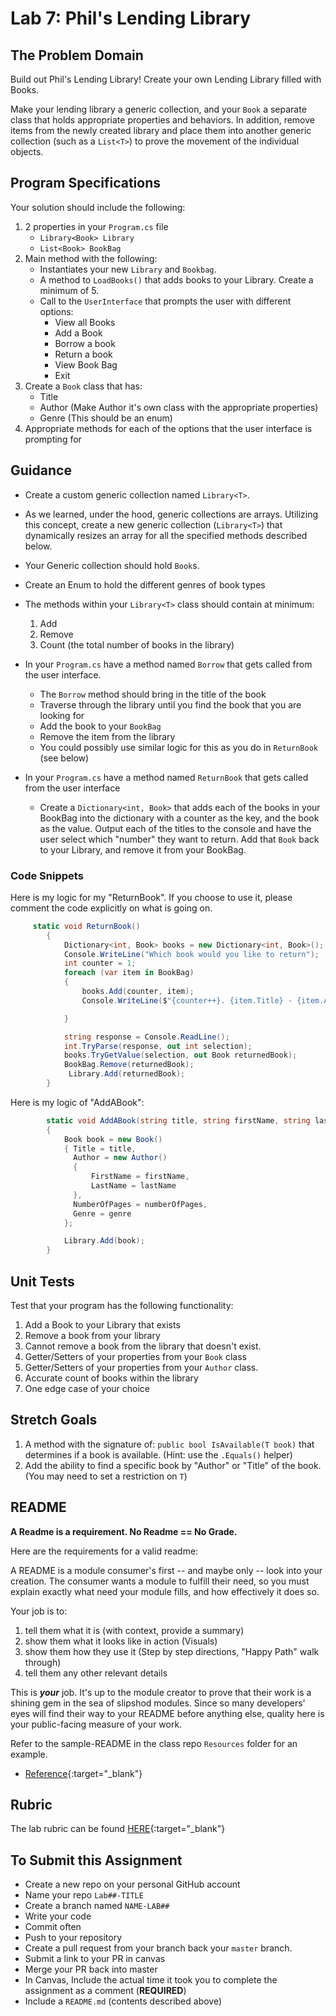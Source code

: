 # Lab 7: Phil's Lending Library 

## The Problem Domain
Build out Phil's Lending Library! Create your own Lending Library filled with Books.

Make your lending library a generic collection, and your `Book` a separate class that holds appropriate properties and behaviors. In addition, remove items from the newly created library and place them into another generic collection (such as a `List<T>`) to prove the movement of the individual objects. 

## Program Specifications

Your solution should include the following:

1. 2 properties in your `Program.cs` file
   - `Library<Book> Library`
   - `List<Book> BookBag`
1. Main method with the following:
   - Instantiates your new `Library` and `Bookbag`.
   - A method to `LoadBooks()` that adds books to your Library. Create a minimum of 5. 
   - Call to the `UserInterface` that prompts the user with different options:
     - View all Books
     - Add a Book
     - Borrow a book
     - Return a book
     - View Book Bag
     - Exit
1. Create a `Book` class that has:
    - Title
	- Author (Make Author it's own class with the appropriate properties)
	- Genre (This should be an enum)
4. Appropriate methods for each of the options that the user interface is prompting for


## Guidance
- Create a custom generic collection named `Library<T>`.
- As we learned, under the hood, generic collections are arrays. Utilizing this concept, create a new generic collection (`Library<T>`) that dynamically resizes an array for all the specified methods described below.
- Your Generic collection should hold `Book`s.
- Create an Enum to hold the different genres of book types
- The methods within your `Library<T>` class should contain at minimum:
	1. Add
	2. Remove
	3. Count (the total number of books in the library)

- In your `Program.cs` have a method named `Borrow` that gets called from the user interface. 
  - The `Borrow` method should bring in the title of the book
  - Traverse through the library until you find the book that you are looking for
  - Add the book to your `BookBag`
  - Remove the item from the library 
  - You could possibly use similar logic for this as you do in `ReturnBook` (see below)
- In your `Program.cs` have a method named `ReturnBook` that gets called from the user interface
  - Create a `Dictionary<int, Book>` that adds each of the books in your BookBag into the dictionary with a counter as the key, and the book as the value. Output each of the titles to the console and have the user select which "number" they want to return. Add that `Book` back to your Library, and remove it from your BookBag.

### Code Snippets

Here is my logic for my "ReturnBook". If you choose to use it, please comment the code explicitly on what is going on. 

```csharp
     static void ReturnBook()
        {
            Dictionary<int, Book> books = new Dictionary<int, Book>();
            Console.WriteLine("Which book would you like to return");
            int counter = 1;
            foreach (var item in BookBag)
            {
                books.Add(counter, item);
                Console.WriteLine($"{counter++}. {item.Title} - {item.Author.FirstName} {item.Author.LastName}");

            }

            string response = Console.ReadLine();
            int.TryParse(response, out int selection);
            books.TryGetValue(selection, out Book returnedBook);
            BookBag.Remove(returnedBook);
             Library.Add(returnedBook);
        }

```

Here is my logic of "AddABook": 
```csharp
        static void AddABook(string title, string firstName, string lastName, int numberOfPages, Genre genre)
        {
            Book book = new Book()
            { Title = title,
              Author = new Author()
              {
                  FirstName = firstName,
                  LastName = lastName
              },
              NumberOfPages = numberOfPages,
              Genre = genre
            };

            Library.Add(book);
        }
```

## Unit Tests
Test that your program has the following functionality:
1. Add a Book to your Library that exists
2. Remove a book from your library
3. Cannot remove a book from the library that doesn't exist. 
4. Getter/Setters of your properties from your `Book` class
5. Getter/Setters of your properties from your `Author` class.
6. Accurate count of books within the library
7. One edge case of your choice

## Stretch Goals

1. A method with the signature of: `public bool IsAvailable(T book)` that determines if a book is available. (Hint: use the `.Equals()` helper)
2. Add the ability to find a specific book by "Author" or "Title" of the book.(You may need to set a restriction on `T`)

## README
**A Readme is a requirement. No Readme == No Grade.**

Here are the requirements for a valid readme: <br />

A README is a module consumer's first -- and maybe only -- look into your creation. The consumer wants a module to fulfill their need, so you must explain exactly what need your module fills, and how effectively it does so.

Your job is to:

1. tell them what it is (with context, provide a summary)
2. show them what it looks like in action (Visuals)
3. show them how they use it (Step by step directions, "Happy Path" walk through)
4. tell them any other relevant details

This is ***your*** job. It's up to the module creator to prove that their work is a shining gem in the sea of slipshod modules. Since so many developers' eyes will find their way to your README before anything else, quality here is your public-facing measure of your work.

Refer to the sample-README in the class repo `Resources` folder for an example. 
- [Reference](https://github.com/noffle/art-of-readme){:target="_blank"} 

## Rubric

The lab rubric can be found [HERE](../../Resources/rubric){:target="_blank"}

## To Submit this Assignment
- Create a new repo on your personal GitHub account
- Name your repo `Lab##-TITLE`
- Create a branch named `NAME-LAB##`
- Write your code
- Commit often
- Push to your repository
- Create a pull request from your branch back your `master` branch.
- Submit a link to your PR in canvas
- Merge your PR back into master
- In Canvas, Include the actual time it took you to complete the assignment as a comment (**REQUIRED**)
- Include a `README.md` (contents described above)